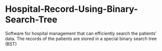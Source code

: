 # Hospital-Record-Using-Binary-Search-Tree
Software for hospital management that can efficiently search the patients' data. The records of  the patients are stored in a special binary search tree (BST)
